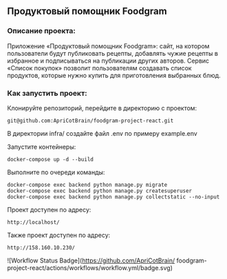 ## Продуктовый помощник Foodgram

### Описание проекта:
Приложение «Продуктовый помощник Foodgram»: сайт, на котором пользователи будут публиковать рецепты, добавлять чужие рецепты в избранное и подписываться на публикации других авторов. Сервис «Список покупок» позволит пользователям создавать список продуктов, которые нужно купить для приготовления выбранных блюд.

### Как запустить проект:
Клонируйте репозиторий, перейдите в директорию с проектом:

```
git@github.com:ApriCotBrain/foodgram-project-react.git
```

В директории infra/ создайте файл .env по примеру example.env

Запустите контейнеры:

```
docker-compose up -d --build
```

Выполните по очереди команды:

```
docker-compose exec backend python manage.py migrate
docker-compose exec backend python manage.py createsuperuser
docker-compose exec backend python manage.py collectstatic --no-input
```

Проект доступен по адресу:

```
http://localhost/
```
Также проект доступен по адресу:

```
http://158.160.10.230/
```

![Workflow Status Badge](https://github.com/ApriCotBrain/
foodgram-project-react/actions/workflows/workflow.yml/badge.svg)
